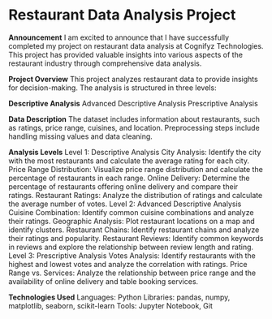 # Restaurant Data Analysis Project
**Announcement**
I am excited to announce that I have successfully completed my project on restaurant data analysis at Cognifyz Technologies. This project has provided valuable insights into various aspects of the restaurant industry through comprehensive data analysis.

**Project Overview**
This project analyzes restaurant data to provide insights for decision-making. The analysis is structured in three levels:

**Descriptive Analysis**
Advanced Descriptive Analysis
Prescriptive Analysis

**Data Description**
The dataset includes information about restaurants, such as ratings, price range, cuisines, and location. Preprocessing steps include handling missing values and data cleaning.

**Analysis Levels**
Level 1: Descriptive Analysis
City Analysis: Identify the city with the most restaurants and calculate the average rating for each city.
Price Range Distribution: Visualize price range distribution and calculate the percentage of restaurants in each range.
Online Delivery: Determine the percentage of restaurants offering online delivery and compare their ratings.
Restaurant Ratings: Analyze the distribution of ratings and calculate the average number of votes.
Level 2: Advanced Descriptive Analysis
Cuisine Combination: Identify common cuisine combinations and analyze their ratings.
Geographic Analysis: Plot restaurant locations on a map and identify clusters.
Restaurant Chains: Identify restaurant chains and analyze their ratings and popularity.
Restaurant Reviews: Identify common keywords in reviews and explore the relationship between review length and rating.
Level 3: Prescriptive Analysis
Votes Analysis: Identify restaurants with the highest and lowest votes and analyze the correlation with ratings.
Price Range vs. Services: Analyze the relationship between price range and the availability of online delivery and table booking services.

**Technologies Used**
Languages: Python
Libraries: pandas, numpy, matplotlib, seaborn, scikit-learn
Tools: Jupyter Notebook, Git
